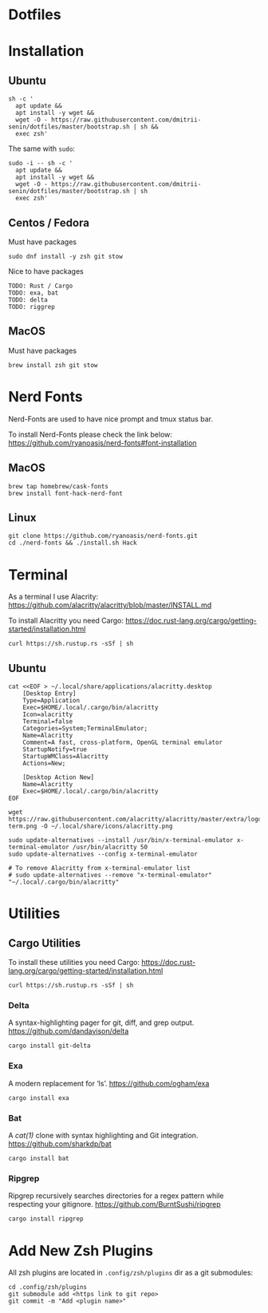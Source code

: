 # Dotfiles

# Installation

## Ubuntu

```
sh -c '
  apt update &&
  apt install -y wget &&
  wget -O - https://raw.githubusercontent.com/dmitrii-senin/dotfiles/master/bootstrap.sh | sh &&
  exec zsh'
```

The same with `sudo`:
```
sudo -i -- sh -c '
  apt update &&
  apt install -y wget &&
  wget -O - https://raw.githubusercontent.com/dmitrii-senin/dotfiles/master/bootstrap.sh | sh
  exec zsh'
```

## Centos / Fedora

Must have packages
```
sudo dnf install -y zsh git stow
```

Nice to have packages
```
TODO: Rust / Cargo
TODO: exa, bat
TODO: delta
TODO: riggrep
```

## MacOS

Must have packages
```
brew install zsh git stow
```

# Nerd Fonts

Nerd-Fonts are used to have nice prompt and tmux status bar.

To install Nerd-Fonts please check the link below:
https://github.com/ryanoasis/nerd-fonts#font-installation

## MacOS
```
brew tap homebrew/cask-fonts
brew install font-hack-nerd-font
```

## Linux
```
git clone https://github.com/ryanoasis/nerd-fonts.git
cd ./nerd-fonts && ./install.sh Hack
```

# Terminal

As a terminal I use Alacrity:
https://github.com/alacritty/alacritty/blob/master/INSTALL.md

To install Alacritty you need Cargo:
https://doc.rust-lang.org/cargo/getting-started/installation.html
```
curl https://sh.rustup.rs -sSf | sh
```

## Ubuntu
```
cat <<EOF > ~/.local/share/applications/alacritty.desktop
    [Desktop Entry]
    Type=Application
    Exec=$HOME/.local/.cargo/bin/alacritty
    Icon=alacritty
    Terminal=false
    Categories=System;TerminalEmulator;
    Name=Alacritty
    Comment=A fast, cross-platform, OpenGL terminal emulator
    StartupNotify=true
    StartupWMClass=Alacritty
    Actions=New;

    [Desktop Action New]
    Name=Alacritty
    Exec=$HOME/.local/.cargo/bin/alacritty
EOF

wget https://raw.githubusercontent.com/alacritty/alacritty/master/extra/logo/compat/alacritty-term.png -O ~/.local/share/icons/alacritty.png

sudo update-alternatives --install /usr/bin/x-terminal-emulator x-terminal-emulator /usr/bin/alacritty 50
sudo update-alternatives --config x-terminal-emulator

# To remove Alacritty from x-terminal-emulator list
# sudo update-alternatives --remove "x-terminal-emulator" "~/.local/.cargo/bin/alacritty"
```

# Utilities

## Cargo Utilities

To install these utilities you need Cargo:
https://doc.rust-lang.org/cargo/getting-started/installation.html
```
curl https://sh.rustup.rs -sSf | sh
```

### Delta
A syntax-highlighting pager for git, diff, and grep output.
https://github.com/dandavison/delta
```
cargo install git-delta
```

### Exa
A modern replacement for ‘ls’.
https://github.com/ogham/exa
```
cargo install exa
```

### Bat
A _cat(1)_ clone with syntax highlighting and Git integration.
https://github.com/sharkdp/bat
```
cargo install bat
```

### Ripgrep
Ripgrep recursively searches directories for a regex pattern while respecting your gitignore.
https://github.com/BurntSushi/ripgrep
```
cargo install ripgrep
```


# Add New Zsh Plugins

All zsh plugins are located in `.config/zsh/plugins` dir as a git submodules:
```
cd .config/zsh/plugins
git submodule add <https link to git repo>
git commit -m "Add <plugin name>"
```
